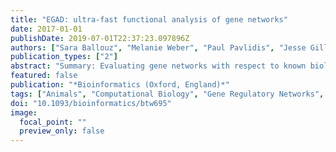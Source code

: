 ```yaml
---
title: "EGAD: ultra-fast functional analysis of gene networks"
date: 2017-01-01
publishDate: 2019-07-01T22:37:23.097896Z
authors: ["Sara Ballouz", "Melanie Weber", "Paul Pavlidis", "Jesse Gillis"]
publication_types: ["2"]
abstract: "Summary: Evaluating gene networks with respect to known biology is a common task but often a computationally costly one. Many computational experiments are difficult to apply exhaustively in network analysis due to run-times. To permit high-throughput analysis of gene networks, we have implemented a set of very efficient tools to calculate functional properties in networks based on guilt-by-association methods. ( xtending ' uilt-by- ssociation' by egree) allows gene networks to be evaluated with respect to hundreds or thousands of gene sets. The methods predict novel members of gene groups, assess how well a gene network groups known sets of genes, and determines the degree to which generic predictions drive performance. By allowing fast evaluations, whether of random sets or real functional ones, provides the user with an assessment of performance which can easily be used in controlled evaluations across many parameters. Availability and Implementation: The software package is freely available at https://github.com/sarbal/EGAD and implemented for use in R and Matlab. The package is also freely available under the LGPL license from the Bioconductor web site ( http://bioconductor.org ). Contact: JGillis@cshl.edu. Supplementary information: Supplementary data are available at Bioinformatics online."
featured: false
publication: "*Bioinformatics (Oxford, England)*"
tags: ["Animals", "Computational Biology", "Gene Regulatory Networks", "Humans", "Saccharomyces cerevisiae", "Software"]
doi: "10.1093/bioinformatics/btw695"
image:
  focal_point: ""
  preview_only: false
---
```


